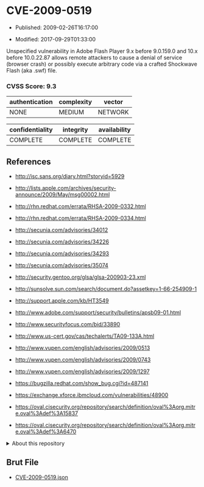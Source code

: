 # CVE-2009-0519

- Published: 2009-02-26T16:17:00

- Modified: 2017-09-29T01:33:00

Unspecified vulnerability in Adobe Flash Player 9.x before 9.0.159.0 and 10.x before 10.0.22.87 allows remote attackers to cause a denial of service (browser crash) or possibly execute arbitrary code via a crafted Shockwave Flash (aka .swf) file.

### CVSS Score: **9.3**

| authentication | complexity | vector |
| --- | --- | --- |
| NONE | MEDIUM | NETWORK |

| confidentiality | integrity | availability |
| --- | --- | --- |
| COMPLETE | COMPLETE | COMPLETE |

## References

* http://isc.sans.org/diary.html?storyid=5929

* http://lists.apple.com/archives/security-announce/2009/May/msg00002.html

* http://rhn.redhat.com/errata/RHSA-2009-0332.html

* http://rhn.redhat.com/errata/RHSA-2009-0334.html

* http://secunia.com/advisories/34012

* http://secunia.com/advisories/34226

* http://secunia.com/advisories/34293

* http://secunia.com/advisories/35074

* http://security.gentoo.org/glsa/glsa-200903-23.xml

* http://sunsolve.sun.com/search/document.do?assetkey=1-66-254909-1

* http://support.apple.com/kb/HT3549

* http://www.adobe.com/support/security/bulletins/apsb09-01.html

* http://www.securityfocus.com/bid/33890

* http://www.us-cert.gov/cas/techalerts/TA09-133A.html

* http://www.vupen.com/english/advisories/2009/0513

* http://www.vupen.com/english/advisories/2009/0743

* http://www.vupen.com/english/advisories/2009/1297

* https://bugzilla.redhat.com/show_bug.cgi?id=487141

* https://exchange.xforce.ibmcloud.com/vulnerabilities/48900

* https://oval.cisecurity.org/repository/search/definition/oval%3Aorg.mitre.oval%3Adef%3A15837

* https://oval.cisecurity.org/repository/search/definition/oval%3Aorg.mitre.oval%3Adef%3A6470

<details>
<summary>About this repository</summary> 

  This repository is part of the project [Live Hack CVE](https://github.com/Live-Hack-CVE). Main website can be found [www.live-hack.org](https://www.live-hack.org) 
  
  Made by [Sn0wAlice](https://github.com/Sn0wAlice) for the people that care about security and need to have a feed of the latest CVEs. Hope you enjoy it, don't forget to star the repo and follow me on [Twitter](https://twitter.com/Sn0wAlice) and [Github](https://github.com/Sn0wAlice). And that is my [personnal website](https://www.alice-snow.me/)

  - [Home Page](https://github.com/Live-Hack-CVE)
  - [Framework](https://github.com/Live-Hack-CVE/cve-framework)
  - [CVE database](https://github.com/Live-Hack-CVE/full_database)
  - [Changelog](https://github.com/Live-Hack-CVE/Changelog)
</details>

## Brut File

* [CVE-2009-0519.json](https://raw.githubusercontent.com/Live-Hack-CVE/full_database/main/cves/2009/CVE-2009-0519.json)

